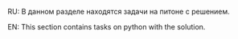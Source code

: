 RU: В данном разделе находятся задачи на питоне с решением.

EN: This section contains tasks on python with the solution.
